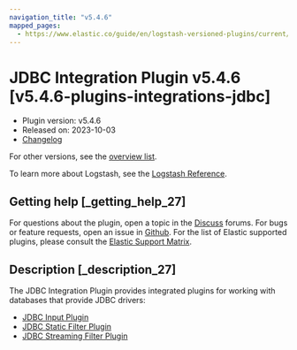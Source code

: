 ```yaml
---
navigation_title: "v5.4.6"
mapped_pages:
  - https://www.elastic.co/guide/en/logstash-versioned-plugins/current/v5.4.6-plugins-integrations-jdbc.html
---
```


# JDBC Integration Plugin v5.4.6 [v5.4.6-plugins-integrations-jdbc]


* Plugin version: v5.4.6
* Released on: 2023-10-03
* [Changelog](https://github.com/logstash-plugins/logstash-integration-jdbc/blob/v5.4.6/CHANGELOG.md)

For other versions, see the [overview list](integration-jdbc-index.md).

To learn more about Logstash, see the [Logstash Reference](logstash://reference/index.md).

## Getting help [_getting_help_27]

For questions about the plugin, open a topic in the [Discuss](http://discuss.elastic.co) forums. For bugs or feature requests, open an issue in [Github](https://github.com/logstash-plugins/logstash-integration-jdbc). For the list of Elastic supported plugins, please consult the [Elastic Support Matrix](https://www.elastic.co/support/matrix#matrix_logstash_plugins).


## Description [_description_27]

The JDBC Integration Plugin provides integrated plugins for working with databases that provide JDBC drivers:

* [JDBC Input Plugin](logstash://reference/plugins-inputs-jdbc.md)
* [JDBC Static Filter Plugin](logstash://reference/plugins-filters-jdbc_static.md)
* [JDBC Streaming Filter Plugin](logstash://reference/plugins-filters-jdbc_streaming.md)


